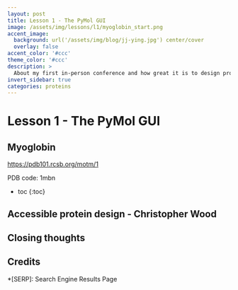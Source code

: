 ```yaml
---
layout: post
title: Lesson 1 - The PyMol GUI
image: /assets/img/lessons/l1/myoglobin_start.png
accent_image: 
  background: url('/assets/img/blog/jj-ying.jpg') center/cover
  overlay: false
accent_color: '#ccc'
theme_color: '#ccc'
description: >
  About my first in-person conference and how great it is to design proteins
invert_sidebar: true
categories: proteins
---
```


# Lesson 1 - The PyMol GUI

## Myoglobin

https://pdb101.rcsb.org/motm/1 

PDB code: 1mbn

* toc
{:toc}

## Accessible protein design - Christopher Wood

## Closing thoughts


## Credits



*[SERP]: Search Engine Results Page
